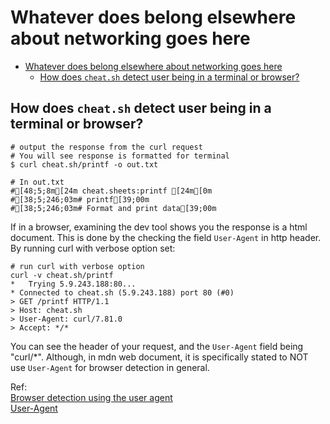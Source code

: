# Whatever does belong elsewhere about networking goes here

<!--toc:start-->
- [Whatever does belong elsewhere about networking goes here](#whatever-does-belong-elsewhere-about-networking-goes-here)
  - [How does `cheat.sh` detect user being in a terminal or browser?](#how-does-cheatsh-detect-user-being-in-a-terminal-or-browser)
<!--toc:end-->

## How does `cheat.sh` detect user being in a terminal or browser?

```shell
# output the response from the curl request
# You will see response is formatted for terminal
$ curl cheat.sh/printf -o out.txt

# In out.txt
#[48;5;8m[24m cheat.sheets:printf [24m[0m
#[38;5;246;03m# printf[39;00m
#[38;5;246;03m# Format and print data[39;00m
```

If in a browser, examining the dev tool shows you the response is a html document.
This is done by the checking the field `User-Agent` in http header.
By running curl with verbose option set:

```shell
# run curl with verbose option
curl -v cheat.sh/printf
*   Trying 5.9.243.188:80...
* Connected to cheat.sh (5.9.243.188) port 80 (#0)
> GET /printf HTTP/1.1
> Host: cheat.sh
> User-Agent: curl/7.81.0
> Accept: */*
```

You can see the header of your request, and the `User-Agent` field being "curl/\*".
Although, in mdn web document, it is specifically stated to NOT use `User-Agent` for browser detection in general.

Ref:  
[Browser detection using the user agent](https://developer.mozilla.org/en-US/docs/Web/HTTP/Browser_detection_using_the_user_agent)  
[User-Agent](https://developer.mozilla.org/en-US/docs/Web/HTTP/Headers/User-Agent)
